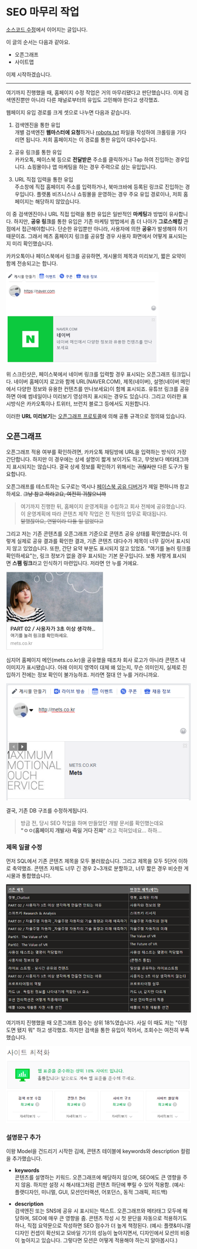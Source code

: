 # SEO 마무리 작업

[소스코드 수정](/code-modification.html)에서 이어지는 글입니다. 

이 글의 순서는 다음과 같아요. 

- 오픈그래프
- 사이트맵

이제 시작하겠습니다. 

----------------

여기까지 진행했을 때, 홈페이지 수정 작업은 거의 마무리됐다고 판단했습니다. 이제 검색엔진뿐만 아니라 다른 채널로부터의 유입도 고민해야 한다고 생각했죠. 

웹페이지 유입 경로를 크게 셋으로 나누면 다음과 같습니다. 

1. 검색엔진을 통한 유입   
개별 검색엔진 **웹마스터에 요청**하거나 [robots.txt](https://searchadvisor.naver.com/guide/seo-basic-robots) 파일을 작성하여 크롤링을 기다리면 됩니다. 저희 홈페이지는 이 경로를 통한 유입이 대다수입니다.

2. 공유 링크를 통한 유입   
카카오톡, 페이스북 등으로 **전달받은** 주소를 클릭하거나 Tap 하여 진입하는 경우입니다. 쇼핑몰이나 앱 마케팅을 하는 경우 주력으로 삼는 유입입니다. 

3. URL 직접 입력을 통한 유입   
주소창에 직접 홈페이지 주소를 입력하거나, 북마크바에 등록된 링크로 진입하는 경우입니다. 플랫폼 비즈니스나 쇼핑몰을 운영하는 경우 주요 유입 경로이나, 저희 홈페이지는 해당하지 않았습니다. 

이 중 검색엔진이나 URL 직접 입력을 통한 유입은 일반적인 **마케팅**과 방법이 유사합니다. 하지만, **공유 링크**를 통한 유입은 기존 마케팅 방법에서 좀 더 나아가 **그로스해킹** 관점에서 접근해야합니다. 단순한 유입뿐만 아니라, 사용자에 의한 **공유**가 발생해야 하기 때문이죠. 그래서 메츠 홈페이지 링크를 공유할 경우 사용자 화면에서 어떻게 표시되는지 미리 확인했습니다. 

카카오톡이나 페이스북에서 링크를 공유하면, 게시물의 제목과 미리보기, 짧은 요약이 함께 전송되고는 합니다. 

![오픈그래프 스크린샷](/image/그림2.png)

위 스크린샷은, 페이스북에서 네이버 링크를 입력할 경우 표시되는 오픈그래프 링크입니다. 네이버 홈페이지 로고와 함께 URL(NAVER.COM), 제목(네이버), 설명(네이버 메인에서 다양한 정보와 유용한 컨텐츠를 만나보세요)이 함께 표시되죠. 유튜브 링크를 공유하면 아예 썸네일이나 미리보기 영상까지 표시되는 경우도 있습니다. 그리고 이러한 표시방식은 카카오톡이나 트위터, 브런치 블로그 등에서도 지원합니다. 

이러한 **URL 미리보기**는 [오픈그래프 프로토콜](https://ogp.me/)에 의해 공통 규격으로 정의돼 있습니다. 

## 오픈그래프

오픈그래프 적용 여부를 확인하려면, 카카오톡 채팅방에 URL을 입력하는 방식이 가장 간단합니다. 하지만 이 경우에는 상세 설명이 짧게 보이기도 하고, 무엇보다 메타태그까지 표시되지는 않습니다. 결국 상세 정보를 확인하기 위해서는 ~~귀찮지만~~ 다른 도구가 필요합니다. 

오픈그래프를 테스트하는 도구로는 역시나 [페이스북 공유 디버거](https://developers.facebook.com/tools/debug/)가 제일 편하니까 참고하세요. ~~그냥 참고 하라고요, 여전히 귀찮으니까~~ 

> 여기까지 진행한 뒤, 홈페이지 운영계획을 수립하고 회사 전체에 공유했습니다.   
이 운영계획에 따라 콘텐츠 제작 작업은 전 직원의 업무로 확대됩니다.   
~~말했잖아요, 연말이라 다들 일 없었다고~~

그리고 저는 기존 콘텐츠를 오픈그래프 기준으로 콘텐츠 공유 상태를 확인했습니다. 이렇게 실제로 공유 결과를 확인한 결과, 기존 콘텐츠 대다수가 제목이 너무 길어서 표시되지 않고 있었습니다. 또한, 간단 요약 부분도 표시되지 않고 있었죠. "여기를 눌러 링크를 확인하세요"는, 링크 정보가 없을 경우 표시되는 기본 문구입니다. 보통 저렿게 표시되면 **스팸 링크**라고 인식하기 마련입니다. 저라면 안 누를 거에요. 

![오픈그래프 긴 제목 스크린샷](/image/그림3.png)

심지어 홈페이지 메인(mets.co.kr)을 공유했을 때조차 회사 로고가 아니라 콘텐츠 내 이미지가 표시됐습니다. 아래 이미지 영역이 대체 왜 있는지, 무슨 의미인지, 실제로 진입하기 전에는 정보 확인이 불가능하죠. 저라면 절대 안 누를 거라니까요. 

![오픈그래프 잘못된 로고 스크린샷](/image/그림4.png)

결국, 기존 DB 구조를 수정하게됩니다. 

> 방금 전, 당시 SEO 작업을 하며 만들었던 개발 문서를 확인했는데요   
**"ㅇㅇ(홈페이지 개발사) 죽일 거다 진짜"** 라고 적혀있네요... 하하... 

### 제목 일괄 수정

먼저 SQL에서 기존 콘텐츠 제목을 모두 불러왔습니다. 그리고 제목을 모두 5단어 이하로 축약했죠. 콘텐츠 자체도 너무 긴 경우 2~3개로 분할하고, 너무 짧은 경우 비슷한 게시물과 통합했습니다. 

![제목 일괄 수정](/image/그림5.png)

여기까지 진행했을 때 오픈그래프 점수는 상위 18%였습니다. 사실 이 때도 저는 "이정도면 됐지 뭐" 하고 생각했죠. 하지만 검색을 통한 유입이 적어서, 조회수는 여전히 부족했습니다. 

![제목 일괄 수정](/image/그림6.png)

### 설명문구 추가

이왕 Model을 건드리기 시작한 김에, 콘텐츠 테이블에 keywords와 description 컬럼을 추가했습니다. 

- **keywords**   
콘텐츠를 설명하는 키워드. 오픈그래프에 해당하지 않으며, SEO에도 큰 영향을 주지 않음. 하지만 설정 시 해시태그처럼 콘텐츠 하단에 뿌릴 수 있어 적용함. (예시: 플랫디자인, 미니멀, GUI, 모션인터랙션, 어포던스, 동적 그래픽, 피드백)

- **description**   
검색엔진 또는 SNS에 공유 시 표시되는 텍스트. 오픈그래프와 메타태그 모두에 해당하며, SEO에 매우 큰 영향을 줌. 콘텐츠 작성 시 첫 문단을 자동으로 적용하기도 하나, 직접 요약문으로 작성하면 SEO 점수가 더 높게 책정된다. (예시: 플랫&amp;미니멀 디자인 컨셉이 확산되고 모바일 기기의 성능이 높아지면서, 디자인에서 모션의 비중이 높아지고 있습니다. 그렇다면 모션은 어떻게 적용해야 하는지 알아봅시다.)

